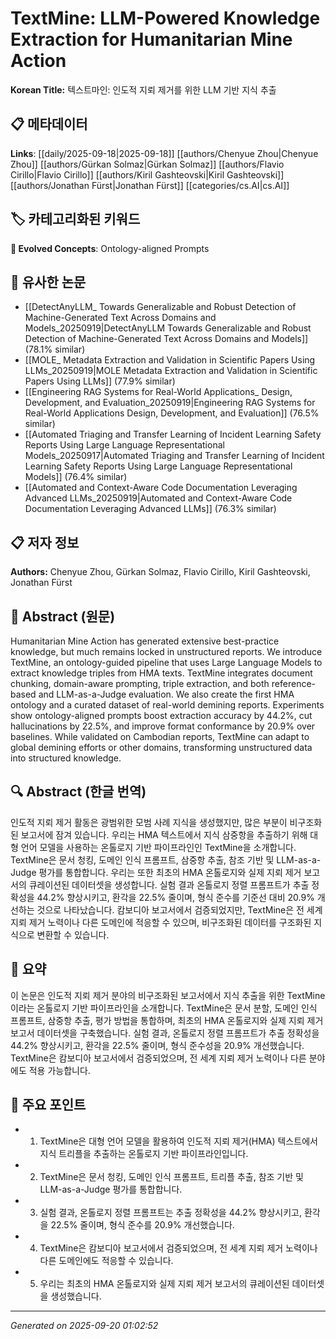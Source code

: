 # TextMine: LLM-Powered Knowledge Extraction for Humanitarian Mine Action

**Korean Title:** 텍스트마인: 인도적 지뢰 제거를 위한 LLM 기반 지식 추출

## 📋 메타데이터

**Links**: [[daily/2025-09-18|2025-09-18]] [[authors/Chenyue Zhou|Chenyue Zhou]] [[authors/Gürkan Solmaz|Gürkan Solmaz]] [[authors/Flavio Cirillo|Flavio Cirillo]] [[authors/Kiril Gashteovski|Kiril Gashteovski]] [[authors/Jonathan Fürst|Jonathan Fürst]] [[categories/cs.AI|cs.AI]]

## 🏷️ 카테고리화된 키워드
**🚀 Evolved Concepts**: Ontology-aligned Prompts

## 🔗 유사한 논문
- [[DetectAnyLLM_ Towards Generalizable and Robust Detection of Machine-Generated Text Across Domains and Models_20250919|DetectAnyLLM Towards Generalizable and Robust Detection of Machine-Generated Text Across Domains and Models]] (78.1% similar)
- [[MOLE_ Metadata Extraction and Validation in Scientific Papers Using LLMs_20250919|MOLE Metadata Extraction and Validation in Scientific Papers Using LLMs]] (77.9% similar)
- [[Engineering RAG Systems for Real-World Applications_ Design, Development, and Evaluation_20250919|Engineering RAG Systems for Real-World Applications Design, Development, and Evaluation]] (76.5% similar)
- [[Automated Triaging and Transfer Learning of Incident Learning Safety Reports Using Large Language Representational Models_20250917|Automated Triaging and Transfer Learning of Incident Learning Safety Reports Using Large Language Representational Models]] (76.4% similar)
- [[Automated and Context-Aware Code Documentation Leveraging Advanced LLMs_20250919|Automated and Context-Aware Code Documentation Leveraging Advanced LLMs]] (76.3% similar)

## 📋 저자 정보

**Authors:** Chenyue Zhou, Gürkan Solmaz, Flavio Cirillo, Kiril Gashteovski, Jonathan Fürst

## 📄 Abstract (원문)

Humanitarian Mine Action has generated extensive best-practice knowledge, but
much remains locked in unstructured reports. We introduce TextMine, an
ontology-guided pipeline that uses Large Language Models to extract knowledge
triples from HMA texts. TextMine integrates document chunking, domain-aware
prompting, triple extraction, and both reference-based and LLM-as-a-Judge
evaluation. We also create the first HMA ontology and a curated dataset of
real-world demining reports. Experiments show ontology-aligned prompts boost
extraction accuracy by 44.2%, cut hallucinations by 22.5%, and improve format
conformance by 20.9% over baselines. While validated on Cambodian reports,
TextMine can adapt to global demining efforts or other domains, transforming
unstructured data into structured knowledge.

## 🔍 Abstract (한글 번역)

인도적 지뢰 제거 활동은 광범위한 모범 사례 지식을 생성했지만, 많은 부분이 비구조화된 보고서에 잠겨 있습니다. 우리는 HMA 텍스트에서 지식 삼중항을 추출하기 위해 대형 언어 모델을 사용하는 온톨로지 기반 파이프라인인 TextMine을 소개합니다. TextMine은 문서 청킹, 도메인 인식 프롬프트, 삼중항 추출, 참조 기반 및 LLM-as-a-Judge 평가를 통합합니다. 우리는 또한 최초의 HMA 온톨로지와 실제 지뢰 제거 보고서의 큐레이션된 데이터셋을 생성합니다. 실험 결과 온톨로지 정렬 프롬프트가 추출 정확성을 44.2% 향상시키고, 환각을 22.5% 줄이며, 형식 준수를 기준선 대비 20.9% 개선하는 것으로 나타났습니다. 캄보디아 보고서에서 검증되었지만, TextMine은 전 세계 지뢰 제거 노력이나 다른 도메인에 적응할 수 있으며, 비구조화된 데이터를 구조화된 지식으로 변환할 수 있습니다.

## 📝 요약

이 논문은 인도적 지뢰 제거 분야의 비구조화된 보고서에서 지식 추출을 위한 TextMine이라는 온톨로지 기반 파이프라인을 소개합니다. TextMine은 문서 분할, 도메인 인식 프롬프트, 삼중항 추출, 평가 방법을 통합하며, 최초의 HMA 온톨로지와 실제 지뢰 제거 보고서 데이터셋을 구축했습니다. 실험 결과, 온톨로지 정렬 프롬프트가 추출 정확성을 44.2% 향상시키고, 환각을 22.5% 줄이며, 형식 준수성을 20.9% 개선했습니다. TextMine은 캄보디아 보고서에서 검증되었으며, 전 세계 지뢰 제거 노력이나 다른 분야에도 적용 가능합니다.

## 🎯 주요 포인트

- 1. TextMine은 대형 언어 모델을 활용하여 인도적 지뢰 제거(HMA) 텍스트에서 지식 트리플을 추출하는 온톨로지 기반 파이프라인입니다.

- 2. TextMine은 문서 청킹, 도메인 인식 프롬프트, 트리플 추출, 참조 기반 및 LLM-as-a-Judge 평가를 통합합니다.

- 3. 실험 결과, 온톨로지 정렬 프롬프트는 추출 정확성을 44.2% 향상시키고, 환각을 22.5% 줄이며, 형식 준수를 20.9% 개선했습니다.

- 4. TextMine은 캄보디아 보고서에서 검증되었으며, 전 세계 지뢰 제거 노력이나 다른 도메인에도 적응할 수 있습니다.

- 5. 우리는 최초의 HMA 온톨로지와 실제 지뢰 제거 보고서의 큐레이션된 데이터셋을 생성했습니다.

---

*Generated on 2025-09-20 01:02:52*